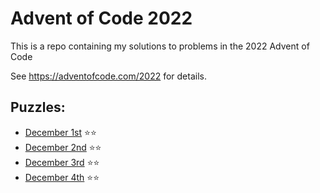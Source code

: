 
# Advent of Code 2022

This is a repo containing my solutions to problems in the 2022 Advent of Code

See https://adventofcode.com/2022 for details.

## Puzzles:
- [December 1st](puzzles/dec1/README.txt) ⭐⭐
- [December 2nd](puzzles/dec2/README.txt) ⭐⭐
- [December 3rd](puzzles/dec3/README.txt) ⭐⭐
- [December 4th](puzzles/dec4/README.txt) ⭐⭐
